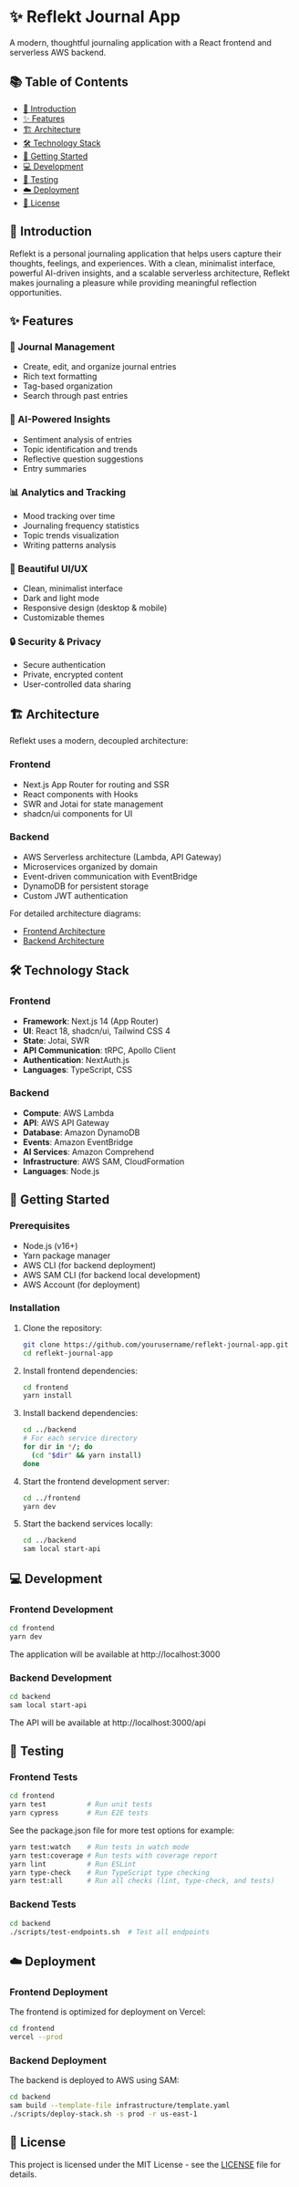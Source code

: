 # ✨ Reflekt Journal App

A modern, thoughtful journaling application with a React frontend and serverless AWS backend.

## 📚 Table of Contents

- [🌟 Introduction](#-introduction)
- [✨ Features](#-features)
- [🏗️ Architecture](#️-architecture)
- [🛠️ Technology Stack](#️-technology-stack)
- [🚀 Getting Started](#-getting-started)
- [💻 Development](#-development)
- [🧪 Testing](#-testing)
- [☁️ Deployment](#️-deployment)
- [📄 License](#-license)

## 🌟 Introduction

Reflekt is a personal journaling application that helps users capture their thoughts, feelings, and experiences. With a clean, minimalist interface, powerful AI-driven insights, and a scalable serverless architecture, Reflekt makes journaling a pleasure while providing meaningful reflection opportunities.

## ✨ Features

### 📔 Journal Management
- Create, edit, and organize journal entries
- Rich text formatting
- Tag-based organization
- Search through past entries

### 🧠 AI-Powered Insights
- Sentiment analysis of entries
- Topic identification and trends
- Reflective question suggestions
- Entry summaries

### 📊 Analytics and Tracking
- Mood tracking over time
- Journaling frequency statistics
- Topic trends visualization
- Writing patterns analysis

### 🎨 Beautiful UI/UX
- Clean, minimalist interface
- Dark and light mode
- Responsive design (desktop & mobile)
- Customizable themes

### 🔒 Security & Privacy
- Secure authentication
- Private, encrypted content
- User-controlled data sharing

## 🏗️ Architecture

Reflekt uses a modern, decoupled architecture:

### Frontend
- Next.js App Router for routing and SSR
- React components with Hooks
- SWR and Jotai for state management
- shadcn/ui components for UI

### Backend
- AWS Serverless architecture (Lambda, API Gateway)
- Microservices organized by domain
- Event-driven communication with EventBridge
- DynamoDB for persistent storage
- Custom JWT authentication

For detailed architecture diagrams:
- [Frontend Architecture](frontend/README.md)
- [Backend Architecture](backend/infrastructure/docs/architecture.md)

## 🛠️ Technology Stack

### Frontend
- **Framework**: Next.js 14 (App Router)
- **UI**: React 18, shadcn/ui, Tailwind CSS 4
- **State**: Jotai, SWR
- **API Communication**: tRPC, Apollo Client
- **Authentication**: NextAuth.js
- **Languages**: TypeScript, CSS

### Backend
- **Compute**: AWS Lambda
- **API**: AWS API Gateway
- **Database**: Amazon DynamoDB
- **Events**: Amazon EventBridge
- **AI Services**: Amazon Comprehend
- **Infrastructure**: AWS SAM, CloudFormation
- **Languages**: Node.js

## 🚀 Getting Started

### Prerequisites
- Node.js (v16+)
- Yarn package manager
- AWS CLI (for backend deployment)
- AWS SAM CLI (for backend local development)
- AWS Account (for deployment)

### Installation

1. Clone the repository:
   ```bash
   git clone https://github.com/yourusername/reflekt-journal-app.git
   cd reflekt-journal-app
   ```

2. Install frontend dependencies:
   ```bash
   cd frontend
   yarn install
   ```

3. Install backend dependencies:
   ```bash
   cd ../backend
   # For each service directory
   for dir in */; do
     (cd "$dir" && yarn install)
   done
   ```

4. Start the frontend development server:
   ```bash
   cd ../frontend
   yarn dev
   ```

5. Start the backend services locally:
   ```bash
   cd ../backend
   sam local start-api
   ```

## 💻 Development

### Frontend Development
```bash
cd frontend
yarn dev
```
The application will be available at http://localhost:3000

### Backend Development
```bash
cd backend
sam local start-api
```
The API will be available at http://localhost:3000/api

## 🧪 Testing

### Frontend Tests

```bash
cd frontend
yarn test          # Run unit tests
yarn cypress       # Run E2E tests
```

See the package.json file for more test options for example:

```bash
yarn test:watch    # Run tests in watch mode
yarn test:coverage # Run tests with coverage report
yarn lint          # Run ESLint
yarn type-check    # Run TypeScript type checking
yarn test:all      # Run all checks (lint, type-check, and tests)
```

### Backend Tests
```bash
cd backend
./scripts/test-endpoints.sh  # Test all endpoints
```

## ☁️ Deployment

### Frontend Deployment
The frontend is optimized for deployment on Vercel:

```bash
cd frontend
vercel --prod
```

### Backend Deployment
The backend is deployed to AWS using SAM:

```bash
cd backend
sam build --template-file infrastructure/template.yaml
./scripts/deploy-stack.sh -s prod -r us-east-1
```

## 📄 License

This project is licensed under the MIT License - see the [LICENSE](LICENSE) file for details.
